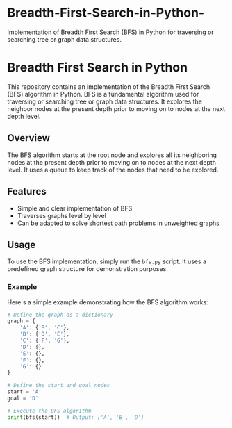 # Breadth-First-Search-in-Python-
Implementation of Breadth First Search (BFS) in Python for traversing or searching tree or graph data structures.

# Breadth First Search in Python

This repository contains an implementation of the Breadth First Search (BFS) algorithm in Python. BFS is a fundamental algorithm used for traversing or searching tree or graph data structures. It explores the neighbor nodes at the present depth prior to moving on to nodes at the next depth level.

## Overview

The BFS algorithm starts at the root node and explores all its neighboring nodes at the present depth prior to moving on to nodes at the next depth level. It uses a queue to keep track of the nodes that need to be explored.

## Features

- Simple and clear implementation of BFS
- Traverses graphs level by level
- Can be adapted to solve shortest path problems in unweighted graphs

## Usage

To use the BFS implementation, simply run the `bfs.py` script. It uses a predefined graph structure for demonstration purposes.

### Example

Here's a simple example demonstrating how the BFS algorithm works:

```python
# Define the graph as a dictionary
graph = {
    'A': {'B', 'C'},
    'B': {'D', 'E'},
    'C': {'F', 'G'},
    'D': {},
    'E': {},
    'F': {},
    'G': {}
}

# Define the start and goal nodes
start = 'A'
goal = 'D'

# Execute the BFS algorithm
print(bfs(start))  # Output: ['A', 'B', 'D']
